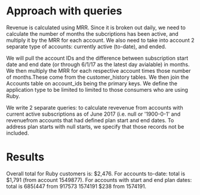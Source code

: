 # Approach with queries 

Revenue is calculated using MRR. Since it is broken out daily, 
we need to calculate the number of months the subcriptions has been active, and multiply it by the MRR for each account. 
We also need to take into account 2 separate type of accounts: currently active (to-date), and ended.

We will pull the account IDs and the difference between subscription start date and end date (or through 6/1/17 as the latest day avialable)
in months. We then multiply the MRR for each respective account times those number of months.These come from the customer_history
tables. We then join the Accounts table on account_ids being the primary keys. We define the application type to be limited to 
limited to those consumers who are using Ruby.

We write 2 separate queries: to calculate revevenue from accounts with current active subscriptions as of June 2017 (i.e. null or '1900-0-1'
and revenuefrom accounts that had defined plan start and end dates. To address plan starts with null starts, we specify that those
records not be included.

# Results
Overall total for Ruby customers is: $2,476.
For accounts to-date: total is $1,791 (from account 1549877). 
For accounts with start and end plan dates: total is $685 ($447 from 917573
1574191	$238 from 1574191.


